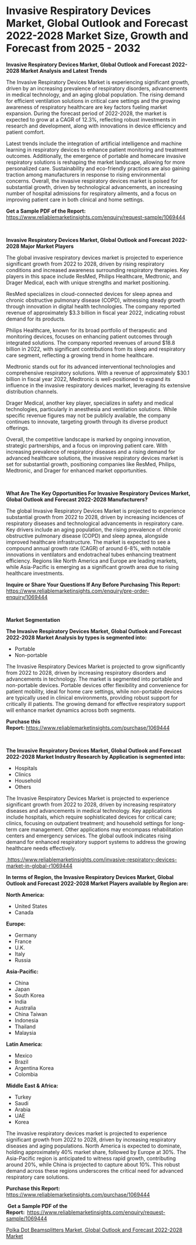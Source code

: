 <p><h1>Invasive Respiratory Devices Market, Global Outlook and Forecast 2022-2028 Market Size, Growth and Forecast from 2025 - 2032</h1></p><p><strong>Invasive Respiratory Devices Market, Global Outlook and Forecast 2022-2028 Market Analysis and Latest Trends</strong></p>
<p><p>The Invasive Respiratory Devices Market is experiencing significant growth, driven by an increasing prevalence of respiratory disorders, advancements in medical technology, and an aging global population. The rising demand for efficient ventilation solutions in critical care settings and the growing awareness of respiratory healthcare are key factors fueling market expansion. During the forecast period of 2022-2028, the market is expected to grow at a CAGR of 12.3%, reflecting robust investments in research and development, along with innovations in device efficiency and patient comfort.</p><p>Latest trends include the integration of artificial intelligence and machine learning in respiratory devices to enhance patient monitoring and treatment outcomes. Additionally, the emergence of portable and homecare invasive respiratory solutions is reshaping the market landscape, allowing for more personalized care. Sustainability and eco-friendly practices are also gaining traction among manufacturers in response to rising environmental concerns. Overall, the invasive respiratory devices market is poised for substantial growth, driven by technological advancements, an increasing number of hospital admissions for respiratory ailments, and a focus on improving patient care in both clinical and home settings.</p></p>
<p><strong>Get a Sample PDF of the Report:&nbsp;</strong> <a href="https://www.reliablemarketinsights.com/enquiry/request-sample/1069444?utm_campaign=2935&utm_medium=2&utm_source=Github&utm_content=ia&utm_term=21032025&utm_id=invasive-respiratory-devices-market-global-outlook-and-forecast-2022-2028">https://www.reliablemarketinsights.com/enquiry/request-sample/1069444</a></p>
<p>&nbsp;</p>
<p><strong>Invasive Respiratory Devices Market, Global Outlook and Forecast 2022-2028 Major Market Players</strong></p>
<p><p>The global invasive respiratory devices market is projected to experience significant growth from 2022 to 2028, driven by rising respiratory conditions and increased awareness surrounding respiratory therapies. Key players in this space include ResMed, Philips Healthcare, Medtronic, and Drager Medical, each with unique strengths and market positioning.</p><p>ResMed specializes in cloud-connected devices for sleep apnea and chronic obstructive pulmonary disease (COPD), witnessing steady growth through innovation in digital health technologies. The company reported revenue of approximately $3.3 billion in fiscal year 2022, indicating robust demand for its products.</p><p>Philips Healthcare, known for its broad portfolio of therapeutic and monitoring devices, focuses on enhancing patient outcomes through integrated solutions. The company reported revenues of around $18.8 billion in 2022, with significant contributions from its sleep and respiratory care segment, reflecting a growing trend in home healthcare.</p><p>Medtronic stands out for its advanced interventional technologies and comprehensive respiratory solutions. With a revenue of approximately $30.1 billion in fiscal year 2022, Medtronic is well-positioned to expand its influence in the invasive respiratory devices market, leveraging its extensive distribution channels.</p><p>Drager Medical, another key player, specializes in safety and medical technologies, particularly in anesthesia and ventilation solutions. While specific revenue figures may not be publicly available, the company continues to innovate, targeting growth through its diverse product offerings.</p><p>Overall, the competitive landscape is marked by ongoing innovation, strategic partnerships, and a focus on improving patient care. With increasing prevalence of respiratory diseases and a rising demand for advanced healthcare solutions, the invasive respiratory devices market is set for substantial growth, positioning companies like ResMed, Philips, Medtronic, and Drager for enhanced market opportunities.</p></p>
<p>&nbsp;</p>
<p><strong>What Are The Key Opportunities For Invasive Respiratory Devices Market, Global Outlook and Forecast 2022-2028 Manufacturers?</strong></p>
<p><p>The global Invasive Respiratory Devices Market is projected to experience substantial growth from 2022 to 2028, driven by increasing incidences of respiratory diseases and technological advancements in respiratory care. Key drivers include an aging population, the rising prevalence of chronic obstructive pulmonary disease (COPD) and sleep apnea, alongside improved healthcare infrastructure. The market is expected to see a compound annual growth rate (CAGR) of around 6-8%, with notable innovations in ventilators and endotracheal tubes enhancing treatment efficiency. Regions like North America and Europe are leading markets, while Asia-Pacific is emerging as a significant growth area due to rising healthcare investments.</p></p>
<p><strong>Inquire or Share Your Questions If Any Before Purchasing This Report:</strong> <a href="https://www.reliablemarketinsights.com/enquiry/pre-order-enquiry/1069444?utm_campaign=2935&utm_medium=2&utm_source=Github&utm_content=ia&utm_term=21032025&utm_id=invasive-respiratory-devices-market-global-outlook-and-forecast-2022-2028">https://www.reliablemarketinsights.com/enquiry/pre-order-enquiry/1069444</a></p>
<p>&nbsp;</p>
<p><strong>Market Segmentation</strong></p>
<p><strong>The Invasive Respiratory Devices Market, Global Outlook and Forecast 2022-2028 Market Analysis by types is segmented into:</strong></p>
<p><ul><li>Portable</li><li>Non-portable</li></ul></p>
<p><p>The Invasive Respiratory Devices Market is projected to grow significantly from 2022 to 2028, driven by increasing respiratory disorders and advancements in technology. The market is segmented into portable and non-portable devices. Portable devices offer flexibility and convenience for patient mobility, ideal for home care settings, while non-portable devices are typically used in clinical environments, providing robust support for critically ill patients. The growing demand for effective respiratory support will enhance market dynamics across both segments.</p></p>
<p><strong>Purchase this Report:&nbsp;</strong><a href="https://www.reliablemarketinsights.com/purchase/1069444?utm_campaign=2935&utm_medium=2&utm_source=Github&utm_content=ia&utm_term=21032025&utm_id=invasive-respiratory-devices-market-global-outlook-and-forecast-2022-2028">https://www.reliablemarketinsights.com/purchase/1069444</a></p>
<p>&nbsp;</p>
<p><strong>The Invasive Respiratory Devices Market, Global Outlook and Forecast 2022-2028 Market Industry Research by Application is segmented into:</strong></p>
<p><ul><li>Hospitals</li><li>Clinics</li><li>Household</li><li>Others</li></ul></p>
<p><p>The Invasive Respiratory Devices Market is projected to experience significant growth from 2022 to 2028, driven by increasing respiratory diseases and advancements in medical technology. Key applications include hospitals, which require sophisticated devices for critical care; clinics, focusing on outpatient treatment; and household settings for long-term care management. Other applications may encompass rehabilitation centers and emergency services. The global outlook indicates rising demand for enhanced respiratory support systems to address the growing healthcare needs effectively.</p></p>
<p><a href="https://www.reliablemarketinsights.com/invasive-respiratory-devices-market-in-global-r1069444?utm_campaign=2935&utm_medium=2&utm_source=Github&utm_content=ia&utm_term=21032025&utm_id=invasive-respiratory-devices-market-global-outlook-and-forecast-2022-2028">&nbsp;https://www.reliablemarketinsights.com/invasive-respiratory-devices-market-in-global-r1069444</a></p>
<p><strong>In terms of Region, the Invasive Respiratory Devices Market, Global Outlook and Forecast 2022-2028 Market Players available by Region are:</strong></p>
<p>
    <p> <strong> North America: </strong>
        <ul>
            <li>United States</li>
            <li>Canada</li>
        </ul>
        </p> 
    <p> <strong> Europe: </strong>
        <ul>
            <li>Germany</li>
            <li>France</li>
            <li>U.K.</li>
            <li>Italy</li>
            <li>Russia</li>
        </ul>
        </p> 
    <p> <strong> Asia-Pacific: </strong>
        <ul>
            <li>China</li>
            <li>Japan</li>
            <li>South Korea</li>
            <li>India</li>
            <li>Australia</li>
            <li>China Taiwan</li>
            <li>Indonesia</li>
            <li>Thailand</li>
            <li>Malaysia</li>
        </ul>
        </p> 
    <p> <strong> Latin America: </strong>
        <ul>
            <li>Mexico</li>
            <li>Brazil</li>
            <li>Argentina Korea</li>
            <li>Colombia</li>
        </ul>
        </p> 
    <p> <strong> Middle East & Africa: </strong>
        <ul>
            <li>Turkey</li>
            <li>Saudi</li>
            <li>Arabia</li>
            <li>UAE</li>
            <li>Korea</li>
        </ul>
    </p>
    </p>
<p><p>The invasive respiratory devices market is projected to experience significant growth from 2022 to 2028, driven by increasing respiratory diseases and aging populations. North America is expected to dominate, holding approximately 40% market share, followed by Europe at 30%. The Asia-Pacific region is anticipated to witness rapid growth, contributing around 20%, while China is projected to capture about 10%. This robust demand across these regions underscores the critical need for advanced respiratory care solutions.</p></p>
<p><strong>Purchase this Report: </strong><a href="https://www.reliablemarketinsights.com/purchase/1069444?utm_campaign=2935&utm_medium=2&utm_source=Github&utm_content=ia&utm_term=21032025&utm_id=invasive-respiratory-devices-market-global-outlook-and-forecast-2022-2028">https://www.reliablemarketinsights.com/purchase/1069444</a></p>
<p>&nbsp;<strong>Get a Sample PDF of the Report:&nbsp;&nbsp;</strong><a href="https://www.reliablemarketinsights.com/enquiry/request-sample/1069444?utm_campaign=2935&utm_medium=2&utm_source=Github&utm_content=ia&utm_term=21032025&utm_id=invasive-respiratory-devices-market-global-outlook-and-forecast-2022-2028">https://www.reliablemarketinsights.com/enquiry/request-sample/1069444</a></p>
<p><strong></strong></p>
<p><p><a href="https://github.com/birbamanan03/Market-Research-Report-List-1/blob/main/polka-dot-beamsplitters-market-global-outlook-and-forecast-2022-2028-market.md?utm_campaign=2935&utm_medium=2&utm_source=Github&utm_content=ia&utm_term=21032025&utm_id=invasive-respiratory-devices-market-global-outlook-and-forecast-2022-2028">Polka Dot Beamsplitters Market, Global Outlook and Forecast 2022-2028 Market</a></p></p>